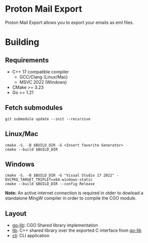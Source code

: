 # Proton Mail Export

Proton Mail Export allows you to export your emails as eml files.

# Building

## Requirements
* C++ 17 compatible compiler
  * GCC/Clang (Linux/Mac)
  * MSVC 2022 (Windows)
* CMake >= 3.23
* Go >= 1.21

## Fetch submodules

```
git submodule update --init --recursive
```

## Linux/Mac

```
cmake -S. -B $BUILD_DIR -G <Insert favorite Generator>
cmake --build $BUILD_DIR
```

## Windows

```
cmake -S. -B $BUILD_DIR -G "Visual Studio 17 2022" -DVCPKG_TARGET_TRIPLET=x64-windows-static
cmake --build $BUILD_DIR --config Release
```

**Note:** An active internet connection is required in otder to dowload a standalone MingW compiler in order to compile
the CGO module.

## Layout

* [go-lib](go-lib): CGO Shared library implementation
* [lib](lib): C++ shared library over the exported C interface from [go-lib](go-lib)
* [cli](cli): CLI application
